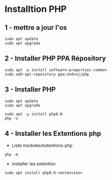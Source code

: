 # Installtion PHP

## 1 - mettre a jour l'os
```shell
sudo apt update
sudo apt upgrade
```

## 2 - Installer PHP PPA Répository
```shell
sudo apt -y install software-properties-common
sudo add-apt-repository ppa:ondrej/php
```

## 3 - Installer PHP
```shell
sudo apt update
sudo apt upgrade

sudo apt -y install php8.0
php -v
```

## 4 - Installer les Extentions php

- Liste modules/extentions php
```shell
php -m
```

- Installer les extention
```shell
sudo apt install php8.0-<extension>
```